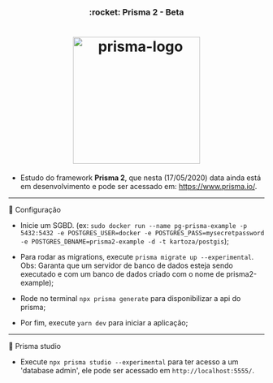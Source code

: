 <h3 align="center">
  :rocket: Prisma 2 - Beta
</h3>

<h1 align="center">
    <img alt="prisma-logo" title="prisma-logo" src="https://cdn.worldvectorlogo.com/logos/prisma-2.svg" width="250px" />
</h1>

- Estudo do framework **Prisma 2**, que nesta (17/05/2020) data ainda está em desenvolvimento e pode ser acessado em: https://www.prisma.io/.

---

:hammer: Configuração

- Inicie um SGBD. (ex: `sudo docker run --name pg-prisma-example -p 5432:5432 -e POSTGRES_USER=docker -e POSTGRES_PASS=mysecretpassword -e POSTGRES_DBNAME=prisma2-example -d -t kartoza/postgis`);

- Para rodar as migrations, execute `prisma migrate up --experimental`. Obs: Garanta que um servidor de banco de dados esteja sendo executado e com um banco de dados criado com o nome de prisma2-example);

- Rode no terminal `npx prisma generate` para disponibilizar a api do prisma;

- Por fim, execute `yarn dev` para iniciar a aplicação;

---

:art: Prisma studio

- Execute `npx prisma studio --experimental` para ter acesso a um 'database admin', ele pode ser acessado em `http://localhost:5555/`.
